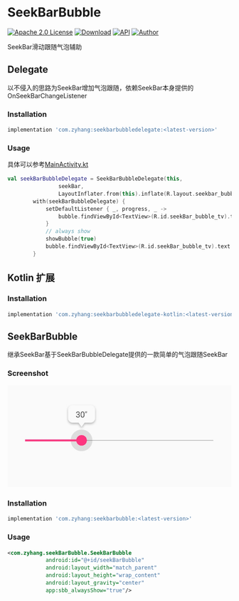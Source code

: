 # SeekBarBubble
[![Apache 2.0 License](https://img.shields.io/badge/license-Apache%202.0-blue.svg?style=flat)](http://www.apache.org/licenses/LICENSE-2.0.html)
[![Download](https://api.bintray.com/packages/zyhang/maven/seekBarBubbleDelegate/images/download.svg)](https://bintray.com/zyhang/maven/seekBarBubbleDelegate/_latestVersion)
[![API](https://img.shields.io/badge/API-16%2B-blue.svg?style=flat)](https://developer.android.com/about/versions/android-4.1)
[![Author](https://img.shields.io/badge/Author-zyhang-red.svg?style=flat)](https://www.zyhang.com/)

SeekBar滑动跟随气泡辅助

## Delegate

以不侵入的思路为SeekBar增加气泡跟随，依赖SeekBar本身提供的OnSeekBarChangeListener

### Installation
```gradle
implementation 'com.zyhang:seekbarbubbledelegate:<latest-version>'
```

### Usage
具体可以参考[MainActivity.kt](https://github.com/izyhang/SeekBarBubble/blob/master/app/src/main/kotlin/com/zyhang/seekBarBubble/example/MainActivity.kt)
```kotlin
val seekBarBubbleDelegate = SeekBarBubbleDelegate(this,
                seekBar,
                LayoutInflater.from(this).inflate(R.layout.seekbar_bubble, null))
        with(seekBarBubbleDelegate) {
            setDefaultListener { _, progress, _ ->
                bubble.findViewById<TextView>(R.id.seekBar_bubble_tv).text = "$progress''"
            }
            // always show
            showBubble(true)
            bubble.findViewById<TextView>(R.id.seekBar_bubble_tv).text = "${seekBar.progress}''"
        }
```

## Kotlin 扩展

### Installation
```gradle
implementation 'com.zyhang:seekbarbubbledelegate-kotlin:<latest-version>'
```

## SeekBarBubble

继承SeekBar基于SeekBarBubbleDelegate提供的一款简单的气泡跟随SeekBar

### Screenshot
![](screenshot/1.png)

### Installation
```gradle
implementation 'com.zyhang:seekbarbubble:<latest-version>'
```

### Usage
```xml
<com.zyhang.seekBarBubble.SeekBarBubble
            android:id="@+id/seekBarBubble"
            android:layout_width="match_parent"
            android:layout_height="wrap_content"
            android:layout_gravity="center"
            app:sbb_alwaysShow="true"/>
```
